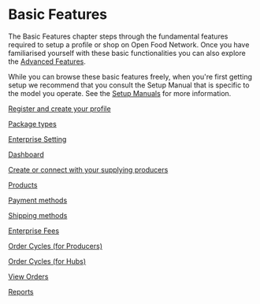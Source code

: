 # Basic Features
The Basic Features chapter steps through the fundamental features required to setup a profile or shop on Open Food Network. Once you have familiarised yourself with these basic functionalities you can also explore the [Advanced Features](/advanced-features.md).

While you can browse these basic features freely, when you're first getting setup we recommend that you consult the Setup Manual that is specific to the model you operate. See the [Setup Manuals](/setup-manuals.md) for more information.

[Register and create your profile](/Register-and-create-your-profile.md)

[Package types](/package-types.md)

[Enterprise Setting](/Enterprise-settings.md)

[Dashboard](/dashboard.md)

[Create or connect with your supplying producers](/create-or-connect-with-your-supplying-producers.md)

[Products](/products.md)

[Payment methods](/payment-methods.md)

[Shipping methods](/shipping-methods.md)

[Enterprise Fees](/enterprise-fees.md)

[Order Cycles (for Producers)](/order-cycles-for-producers.md)

[Order Cycles (for Hubs)](/order-cycles-for-hubs.md)

[View Orders](/ordres-adv.md)

[Reports](/reports.md)